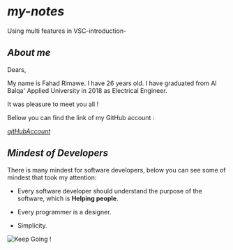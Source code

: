 # *my-notes*
Using multi features in VSC-introduction-

## *About me*
Dears,

My name is Fahad Rimawe. I have 26 years old. I have graduated from Al Balqa' Applied University in 2018 as Electrical Engineer.

It was pleasure to meet you all !

Bellow you can find the link of my GitHub account :

*[gitHubAccount](https://github.com/fha96)*

## *Mindest of Developers*
There is many mindest for software developers, below you can see some of mindest that took my attention:

- Every software developer should understand the purpose of the software, which is **Helping people**.

- Every programmer is a designer.

- Simplicity.


![Keep Going !](https://m.media-amazon.com/images/I/61S3Sf3WMRL._SL1052_.jpg)
